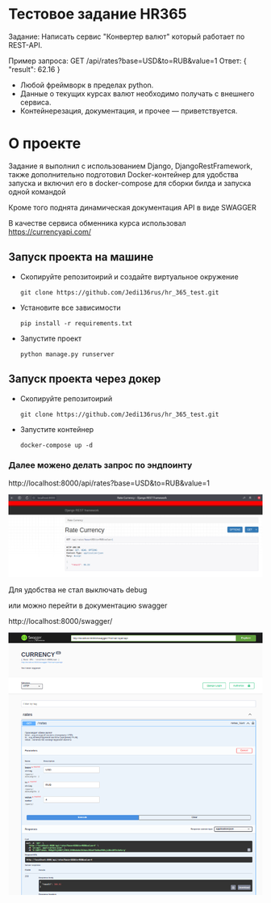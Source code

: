 # Тестовое задание HR365

Задание:
Написать сервис "Конвертер валют" который работает по REST-API.

Пример запроса:
GET /api/rates?base=USD&to=RUB&value=1
Ответ:
{
"result": 62.16
}
<ul>
 <li>Любой фреймворк в пределах python.</li>
 <li>Данные о текущих курсах валют необходимо получать с внешнего сервиса.</li>
 <li>Контейнерезация, документация, и прочее — приветствуется.</li>
</ul>



# О проекте

Задание я выполнил с использованием Django, DjangoRestFramework, 
также дополнительно подготовил Docker-контейнер для удобства запуска и включил его в docker-compose для сборки билда и запуска одной командой

Кроме того поднята динамическая документация API в виде SWAGGER

В качестве сервиса обменника курса использовал https://currencyapi.com/

## Запуск проекта на машине

<ul>
 <li>Скопируйте репозитоирий и создайте виртуальное окружение</li>

    git clone https://github.com/Jedi136rus/hr_365_test.git

 <li>Установите все зависимости</li>

    pip install -r requirements.txt

 <li> Запустите проект  </li>

    python manage.py runserver    

</ul>

## Запуск проекта через докер

<ul>
 <li>Скопируйте репозитоирий</li>

    git clone https://github.com/Jedi136rus/hr_365_test.git

 <li>Запустите контейнер</li>

    docker-compose up -d

</ul>


### Далее можено делать запрос по эндпоинту 
http://localhost:8000/api/rates?base=USD&to=RUB&value=1

<img src="drf.png">

Для удобства не стал выключать debug

или можно перейти в документацию swagger 

http://localhost:8000/swagger/

<img src="swagger.png">
